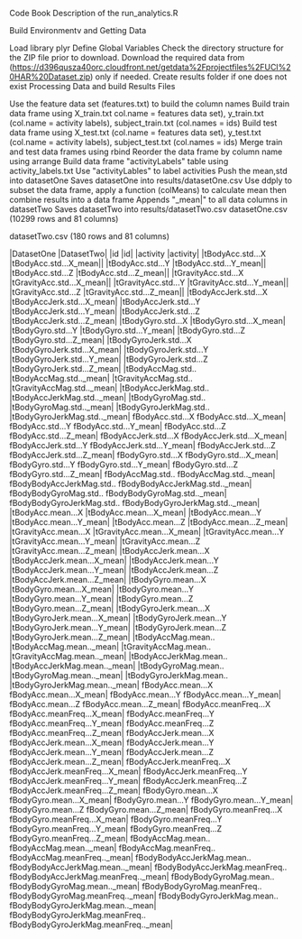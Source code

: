 Code Book
Description of the run_analytics.R

Build Environmentv and Getting Data

Load library plyr
Define Global Variables
Check the directory structure for the ZIP file prior to download.
Download the required data from (https://d396qusza40orc.cloudfront.net/getdata%2Fprojectfiles%2FUCI%20HAR%20Dataset.zip) only if needed.
Create results folder if one does not exist
Processing Data and build Results Files

Use the feature data set (features.txt) to build the column names
Build train data frame using X_train.txt col.name = features data set), y_train.txt (col.name = activity labels), subject_train.txt (col.names = ids)
Build test data frame using X_test.txt (col.name = features data set), y_test.txt (col.name = activity labels), subject_test.txt (col.names = ids)
Merge train and test data frames using rbind
Reorder the data frame by column name using arrange
Build data frame "activityLabels" table using activity_labels.txt
Use "activityLables" to label activities
Push the mean,std into datasetOne
Saves datasetOne into results/datasetOne.csv
Use ddply to subset the data frame, apply a function (colMeans) to calculate mean then combine results into a data frame
Appends "_mean|" to all data columns in datasetTwo
Saves datasetTwo into results/datasetTwo.csv
datasetOne.csv (10299 rows and 81 columns)

datasetTwo.csv (180 rows and 81 columns)

|DatasetOne	|DatasetTwo|
|id	|id|
|activity	|activity|
|tBodyAcc.std...X	|tBodyAcc.std...X_mean||
|tBodyAcc.std...Y	|tBodyAcc.std...Y_mean||
|tBodyAcc.std...Z	|tBodyAcc.std...Z_mean||
|tGravityAcc.std...X	|tGravityAcc.std...X_mean||
|tGravityAcc.std...Y	|tGravityAcc.std...Y_mean||
|tGravityAcc.std...Z	|tGravityAcc.std...Z_mean||
|tBodyAccJerk.std...X	|tBodyAccJerk.std...X_mean|
|tBodyAccJerk.std...Y	|tBodyAccJerk.std...Y_mean|
|tBodyAccJerk.std...Z	|tBodyAccJerk.std...Z_mean|
|tBodyGyro.std...X	|tBodyGyro.std...X_mean|
|tBodyGyro.std...Y	|tBodyGyro.std...Y_mean|
|tBodyGyro.std...Z	|tBodyGyro.std...Z_mean|
|tBodyGyroJerk.std...X	|tBodyGyroJerk.std...X_mean|
|tBodyGyroJerk.std...Y	|tBodyGyroJerk.std...Y_mean|
|tBodyGyroJerk.std...Z	|tBodyGyroJerk.std...Z_mean|
|tBodyAccMag.std..	|tBodyAccMag.std.._mean|
|tGravityAccMag.std..	|tGravityAccMag.std.._mean|
|tBodyAccJerkMag.std..	|tBodyAccJerkMag.std.._mean|
|tBodyGyroMag.std..	|tBodyGyroMag.std.._mean|
|tBodyGyroJerkMag.std..	|tBodyGyroJerkMag.std.._mean|
fBodyAcc.std...X	fBodyAcc.std...X_mean|
fBodyAcc.std...Y	fBodyAcc.std...Y_mean|
fBodyAcc.std...Z	fBodyAcc.std...Z_mean|
fBodyAccJerk.std...X	fBodyAccJerk.std...X_mean|
fBodyAccJerk.std...Y	fBodyAccJerk.std...Y_mean|
fBodyAccJerk.std...Z	fBodyAccJerk.std...Z_mean|
fBodyGyro.std...X	fBodyGyro.std...X_mean|
fBodyGyro.std...Y	fBodyGyro.std...Y_mean|
fBodyGyro.std...Z	fBodyGyro.std...Z_mean|
fBodyAccMag.std..	fBodyAccMag.std.._mean|
fBodyBodyAccJerkMag.std..	fBodyBodyAccJerkMag.std.._mean|
fBodyBodyGyroMag.std..	fBodyBodyGyroMag.std.._mean|
fBodyBodyGyroJerkMag.std..	fBodyBodyGyroJerkMag.std.._mean|
|tBodyAcc.mean...X	|tBodyAcc.mean...X_mean|
|tBodyAcc.mean...Y	|tBodyAcc.mean...Y_mean|
|tBodyAcc.mean...Z	|tBodyAcc.mean...Z_mean|
|tGravityAcc.mean...X	|tGravityAcc.mean...X_mean|
|tGravityAcc.mean...Y	|tGravityAcc.mean...Y_mean|
|tGravityAcc.mean...Z	|tGravityAcc.mean...Z_mean|
|tBodyAccJerk.mean...X	|tBodyAccJerk.mean...X_mean|
|tBodyAccJerk.mean...Y	|tBodyAccJerk.mean...Y_mean|
|tBodyAccJerk.mean...Z	|tBodyAccJerk.mean...Z_mean|
|tBodyGyro.mean...X	|tBodyGyro.mean...X_mean|
|tBodyGyro.mean...Y	|tBodyGyro.mean...Y_mean|
|tBodyGyro.mean...Z	|tBodyGyro.mean...Z_mean|
|tBodyGyroJerk.mean...X	|tBodyGyroJerk.mean...X_mean|
|tBodyGyroJerk.mean...Y	|tBodyGyroJerk.mean...Y_mean|
|tBodyGyroJerk.mean...Z	|tBodyGyroJerk.mean...Z_mean|
|tBodyAccMag.mean..	|tBodyAccMag.mean.._mean|
|tGravityAccMag.mean..	|tGravityAccMag.mean.._mean|
|tBodyAccJerkMag.mean..	|tBodyAccJerkMag.mean.._mean|
|tBodyGyroMag.mean..	|tBodyGyroMag.mean.._mean|
|tBodyGyroJerkMag.mean..	|tBodyGyroJerkMag.mean.._mean|
fBodyAcc.mean...X	fBodyAcc.mean...X_mean|
fBodyAcc.mean...Y	fBodyAcc.mean...Y_mean|
fBodyAcc.mean...Z	fBodyAcc.mean...Z_mean|
fBodyAcc.meanFreq...X	fBodyAcc.meanFreq...X_mean|
fBodyAcc.meanFreq...Y	fBodyAcc.meanFreq...Y_mean|
fBodyAcc.meanFreq...Z	fBodyAcc.meanFreq...Z_mean|
fBodyAccJerk.mean...X	fBodyAccJerk.mean...X_mean|
fBodyAccJerk.mean...Y	fBodyAccJerk.mean...Y_mean|
fBodyAccJerk.mean...Z	fBodyAccJerk.mean...Z_mean|
fBodyAccJerk.meanFreq...X	fBodyAccJerk.meanFreq...X_mean|
fBodyAccJerk.meanFreq...Y	fBodyAccJerk.meanFreq...Y_mean|
fBodyAccJerk.meanFreq...Z	fBodyAccJerk.meanFreq...Z_mean|
fBodyGyro.mean...X	fBodyGyro.mean...X_mean|
fBodyGyro.mean...Y	fBodyGyro.mean...Y_mean|
fBodyGyro.mean...Z	fBodyGyro.mean...Z_mean|
fBodyGyro.meanFreq...X	fBodyGyro.meanFreq...X_mean|
fBodyGyro.meanFreq...Y	fBodyGyro.meanFreq...Y_mean|
fBodyGyro.meanFreq...Z	fBodyGyro.meanFreq...Z_mean|
fBodyAccMag.mean..	fBodyAccMag.mean.._mean|
fBodyAccMag.meanFreq..	fBodyAccMag.meanFreq.._mean|
fBodyBodyAccJerkMag.mean..	fBodyBodyAccJerkMag.mean.._mean|
fBodyBodyAccJerkMag.meanFreq..	fBodyBodyAccJerkMag.meanFreq.._mean|
fBodyBodyGyroMag.mean..	fBodyBodyGyroMag.mean.._mean|
fBodyBodyGyroMag.meanFreq..	fBodyBodyGyroMag.meanFreq.._mean|
fBodyBodyGyroJerkMag.mean..	fBodyBodyGyroJerkMag.mean.._mean|
fBodyBodyGyroJerkMag.meanFreq..	fBodyBodyGyroJerkMag.meanFreq.._mean|
